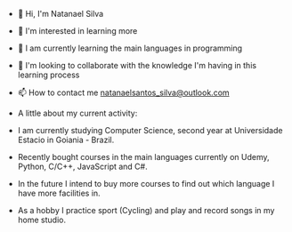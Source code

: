 - 👋 Hi, I'm Natanael Silva
- 👀 I'm interested in learning more
- 🌱 I am currently learning the main languages in programming
- 💞️ I'm looking to collaborate with the knowledge I'm having in this learning process
- 📫 How to contact me natanaelsantos_silva@outlook.com

- A little about my current activity:
- I am currently studying Computer Science, second year at Universidade Estacio in Goiania - Brazil.
- Recently bought courses in the main languages currently on Udemy, Python, C/C++, JavaScript and C#.
- In the future I intend to buy more courses to find out which language I have more facilities in.
- As a hobby I practice sport (Cycling) and play and record songs in my home studio.
